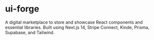 # ui-forge
A digital marketplace to store and showcase React components and essential libraries. Built using Next.js 14, Stripe Connect, Kinde, Prisma, Supabase, and Tailwind.
